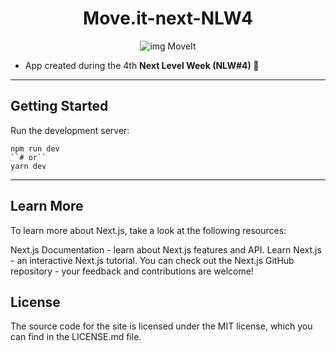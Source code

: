 <h1 align="center"> <strong> Move.it-next-NLW4 </strong> </h1>

<p align="center">
  <img src="https://user-images.githubusercontent.com/51030560/108794224-24d43b00-7564-11eb-805a-4fb4dd34b9be.png" alt="img MoveIt" /> </p>


- App created during the 4th <strong> Next Level Week (NLW#4) </strong>🚀

<hr>

<h2> <strong> Getting Started </strong> </h2>

Run the development server:

```
npm run dev
``# or``
yarn dev
```
<hr>

<h2> <strong> Learn More </strong> </h2>

To learn more about Next.js, take a look at the following resources:

Next.js Documentation - learn about Next.js features and API.
Learn Next.js - an interactive Next.js tutorial.
You can check out the Next.js GitHub repository - your feedback and contributions are welcome!

<h2> <strong> License </strong> </h2>
The source code for the site is licensed under the MIT license, which you can find in the LICENSE.md file.
